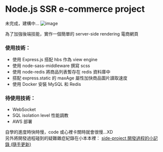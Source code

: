 # Node.js SSR e-commerce project

未完成，建構中...
![image](https://i.imgur.com/F1dFyi6.png)

為了加強後端技能，實作一個簡單的 server-side rendering 電商網頁

### 使用技術：

-   使用 Express.js 搭配 hbs 作為 view engine
-   使用 node-sass-middleware 撰寫 scss
-   使用 node-redis 將商品列表暫存在 redis 資料庫中
-   搭配 express.static 的 maxAge 屬性加快商品圖片讀取速度
-   使用 Docker 安裝 MySQL 和 Redis

### 待使用技術：

-   WebSocket
-   SQL isolation level 性能調教
-   AWS 部署

自學的進度時快時慢，code 或心裡卡關時就會很慢...XD  
另外將開發過程碰到的疑難雜症紀錄在小本本裡：
[side-project 開發過程的小記錄 (隨手更新)](https://hackmd.io/@boterasuo/Bk7CTCjNc)
